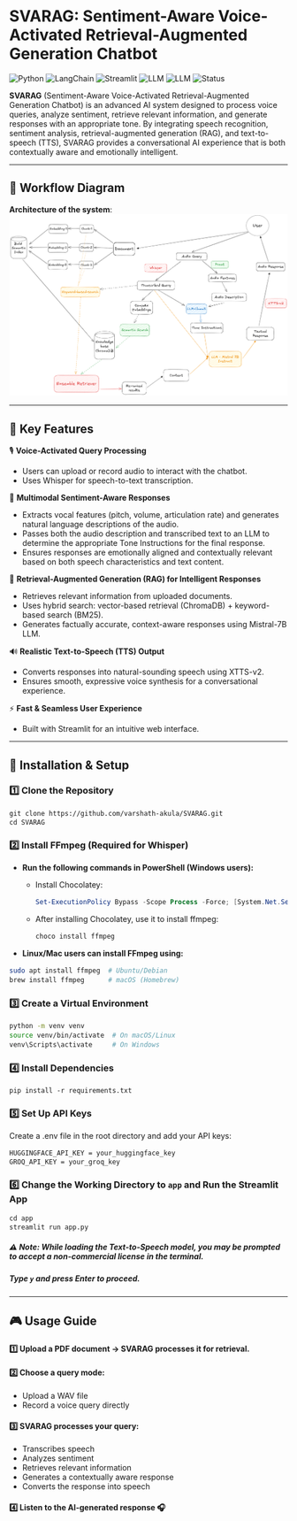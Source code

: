 # SVARAG: Sentiment-Aware Voice-Activated Retrieval-Augmented Generation Chatbot

![Python](https://img.shields.io/badge/Python-3.12%2B-blue)
![LangChain](https://img.shields.io/badge/LangChain-Framework-purple)
![Streamlit](https://img.shields.io/badge/Streamlit-Framework-red)
![LLM](https://img.shields.io/badge/LLM-Mistral%207B-orange)
![LLM](https://img.shields.io/badge/LLM-Llama%203-yellow)
![Status](https://img.shields.io/badge/Status-Active-success)

**SVARAG** (Sentiment-Aware Voice-Activated Retrieval-Augmented Generation Chatbot) is an advanced AI system designed to process voice queries, analyze sentiment, retrieve relevant information, and generate responses with an appropriate tone. By integrating speech recognition, sentiment analysis, retrieval-augmented generation (RAG), and text-to-speech (TTS), SVARAG provides a conversational AI experience that is both contextually aware and emotionally intelligent.

---
## 📌 **Workflow Diagram**  
**Architecture of the system**:
![Workflow](assets/Architecture.png)

---
## 🔑 **Key Features**

🎙️ **Voice-Activated Query Processing**

- Users can upload or record audio to interact with the chatbot.
- Uses Whisper for speech-to-text transcription.

🧠 **Multimodal Sentiment-Aware Responses**

- Extracts vocal features (pitch, volume, articulation rate) and generates natural language descriptions of the audio.
- Passes both the audio description and transcribed text to an LLM to determine the appropriate Tone Instructions for the final response.
- Ensures responses are emotionally aligned and contextually relevant based on both speech characteristics and text content.

🔎 **Retrieval-Augmented Generation (RAG) for Intelligent Responses**
- Retrieves relevant information from uploaded documents.
- Uses hybrid search: vector-based retrieval (ChromaDB) + keyword-based search (BM25).
- Generates factually accurate, context-aware responses using Mistral-7B LLM.

🔊 **Realistic Text-to-Speech (TTS) Output**
- Converts responses into natural-sounding speech using XTTS-v2.
- Ensures smooth, expressive voice synthesis for a conversational experience.

⚡ **Fast & Seamless User Experience**
- Built with Streamlit for an intuitive web interface.

---

## 🚀 Installation & Setup

### 1️⃣ Clone the Repository

```commandline
git clone https://github.com/varshath-akula/SVARAG.git
cd SVARAG
```

### 2️⃣ Install FFmpeg (Required for Whisper)
- **Run the following commands in PowerShell (Windows users):**

  - Install Chocolatey:
    ```powershell
    Set-ExecutionPolicy Bypass -Scope Process -Force; [System.Net.ServicePointManager]::SecurityProtocol = [System.Net.ServicePointManager]::SecurityProtocol -bor 3072; iex ((New-Object System.Net.WebClient).DownloadString('https://chocolatey.org/install.ps1'))
    ```
  - After installing Chocolatey, use it to install ffmpeg:
    ```powershell
    choco install ffmpeg
    ```
- **Linux/Mac users can install FFmpeg using:**
```bash
sudo apt install ffmpeg  # Ubuntu/Debian  
brew install ffmpeg      # macOS (Homebrew)
```
### 3️⃣ Create a Virtual Environment
```bash
python -m venv venv
source venv/bin/activate  # On macOS/Linux
venv\Scripts\activate     # On Windows
```
### 4️⃣ Install Dependencies
```commandline
pip install -r requirements.txt
```

### 5️⃣ Set Up API Keys
Create a .env file in the root directory and add your API keys:
```
HUGGINGFACE_API_KEY = your_huggingface_key
GROQ_API_KEY = your_groq_key
```
### 6️⃣ Change the Working Directory to `app` and Run the Streamlit App
```commandline
cd app
streamlit run app.py
```

##### ⚠ **Note:** While loading the **Text-to-Speech model**, you may be prompted to accept a **non-commercial license** in the terminal.
##### Type `y` and press **Enter** to proceed.


---
## 🎮 Usage Guide
#### 1️⃣ Upload a PDF document → SVARAG processes it for retrieval.
#### 2️⃣ Choose a query mode:
- Upload a WAV file
- Record a voice query directly
#### 3️⃣ SVARAG processes your query:
- Transcribes speech
- Analyzes sentiment
- Retrieves relevant information
- Generates a contextually aware response
- Converts the response into speech
#### 4️⃣ Listen to the AI-generated response 🎧

